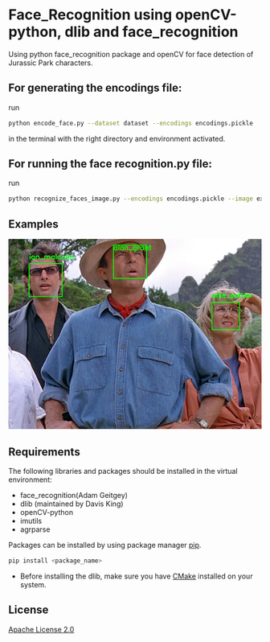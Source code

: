 # Face_Recognition using openCV-python, dlib and face_recognition
 Using python face_recognition package and openCV for face detection of Jurassic Park characters.

## For generating the encodings file:
run 
```bash
python encode_face.py --dataset dataset --encodings encodings.pickle
```
in the terminal with the right directory and environment activated.

## For running the face recognition.py file:
run  
```bash 
python recognize_faces_image.py --encodings encodings.pickle --image examples/example_1.jpg
```

## Examples
![alt text](https://github.com/GhostUser/Jurassic-Park-characters-Face-recognition/blob/master/Sample_1.jpg)

## Requirements
The following libraries and packages should be installed in the virtual environment:
* face_recognition(Adam Geitgey)
* dlib (maintained by Davis King)
* openCV-python
* imutils
* agrparse

Packages can be installed by using package manager [pip](https://pip.pypa.io/en/stable/).
```bash
pip install <package_name>
```

* Before installing the dlib, make sure you have [CMake](https://cmake.org/) installed on your system.

## License
[Apache License 2.0](https://choosealicense.com/licenses/apache-2.0/)
